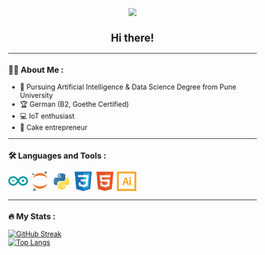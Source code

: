 <div id="header" align="center">
  <img src="https://media.giphy.com/media/Wj7lNjMNDxSmc/giphy.gif" width="100" />
</div>
<h2 align="center"> Hi there! </h2>

---

### :woman_technologist: About Me :
- 📖 Pursuing Artificial Intelligence & Data Science Degree from Pune University
- 🏆 German (B2, Goethe Certified)
- 💻 IoT enthusiast
- 🎂 Cake entrepreneur

---

### :hammer_and_wrench: Languages and Tools :
<div>
  <img src="https://github.com/devicons/devicon/blob/master/icons/arduino/arduino-original.svg" title="arduino" alt="arduino" height="40" width="40" />
  <img src="https://github.com/devicons/devicon/blob/master/icons/jupyter/jupyter-original.svg" title="jupyter" alt="jupyter" height="40" width="40" />
  <img src="https://github.com/devicons/devicon/blob/master/icons/python/python-original.svg" title="python" alt="python" height="40" width="40" />
  <img src="https://github.com/devicons/devicon/blob/master/icons/css3/css3-original.svg" title="css3" alt="css3" height="40" width="40" />
  <img src="https://github.com/devicons/devicon/blob/master/icons/html5/html5-original.svg" title="html5" alt="html5" height="40" width="40" />
  <img src="https://github.com/devicons/devicon/blob/master/icons/illustrator/illustrator-line.svg" title="illustrator" alt="illustrator" height="40" width="40" />
</div>

---

### :fire: My Stats :

[![GitHub Streak](http://github-readme-streak-stats.herokuapp.com?user=wickedseer&date_format=M%20j%5B%2C%20Y%5D)](https://git.io/streak-stats) <br>
[![Top Langs](https://github-readme-stats.vercel.app/api/top-langs/?username=wickedseer)](https://github.com/anuraghazra/github-readme-stats) 


